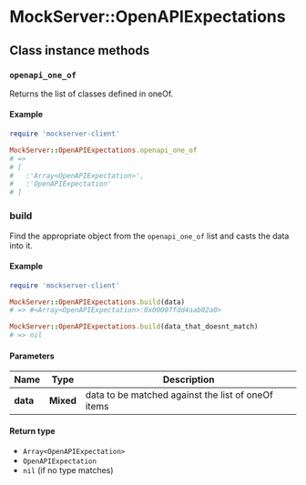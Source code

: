 # MockServer::OpenAPIExpectations

## Class instance methods

### `openapi_one_of`

Returns the list of classes defined in oneOf.

#### Example

```ruby
require 'mockserver-client'

MockServer::OpenAPIExpectations.openapi_one_of
# =>
# [
#   :'Array<OpenAPIExpectation>',
#   :'OpenAPIExpectation'
# ]
```

### build

Find the appropriate object from the `openapi_one_of` list and casts the data into it.

#### Example

```ruby
require 'mockserver-client'

MockServer::OpenAPIExpectations.build(data)
# => #<Array<OpenAPIExpectation>:0x00007fdd4aab02a0>

MockServer::OpenAPIExpectations.build(data_that_doesnt_match)
# => nil
```

#### Parameters

| Name | Type | Description |
| ---- | ---- | ----------- |
| **data** | **Mixed** | data to be matched against the list of oneOf items |

#### Return type

- `Array<OpenAPIExpectation>`
- `OpenAPIExpectation`
- `nil` (if no type matches)

